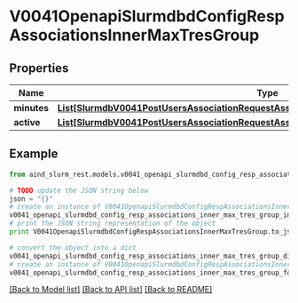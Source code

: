 # V0041OpenapiSlurmdbdConfigRespAssociationsInnerMaxTresGroup


## Properties

Name | Type | Description | Notes
------------ | ------------- | ------------- | -------------
**minutes** | [**List[SlurmdbV0041PostUsersAssociationRequestAssociationConditionAssociationGrptresInner]**](SlurmdbV0041PostUsersAssociationRequestAssociationConditionAssociationGrptresInner.md) | GrpTRESMins | [optional] 
**active** | [**List[SlurmdbV0041PostUsersAssociationRequestAssociationConditionAssociationGrptresInner]**](SlurmdbV0041PostUsersAssociationRequestAssociationConditionAssociationGrptresInner.md) | GrpTRESRunMins | [optional] 

## Example

```python
from aind_slurm_rest.models.v0041_openapi_slurmdbd_config_resp_associations_inner_max_tres_group import V0041OpenapiSlurmdbdConfigRespAssociationsInnerMaxTresGroup

# TODO update the JSON string below
json = "{}"
# create an instance of V0041OpenapiSlurmdbdConfigRespAssociationsInnerMaxTresGroup from a JSON string
v0041_openapi_slurmdbd_config_resp_associations_inner_max_tres_group_instance = V0041OpenapiSlurmdbdConfigRespAssociationsInnerMaxTresGroup.from_json(json)
# print the JSON string representation of the object
print V0041OpenapiSlurmdbdConfigRespAssociationsInnerMaxTresGroup.to_json()

# convert the object into a dict
v0041_openapi_slurmdbd_config_resp_associations_inner_max_tres_group_dict = v0041_openapi_slurmdbd_config_resp_associations_inner_max_tres_group_instance.to_dict()
# create an instance of V0041OpenapiSlurmdbdConfigRespAssociationsInnerMaxTresGroup from a dict
v0041_openapi_slurmdbd_config_resp_associations_inner_max_tres_group_form_dict = v0041_openapi_slurmdbd_config_resp_associations_inner_max_tres_group.from_dict(v0041_openapi_slurmdbd_config_resp_associations_inner_max_tres_group_dict)
```
[[Back to Model list]](../README.md#documentation-for-models) [[Back to API list]](../README.md#documentation-for-api-endpoints) [[Back to README]](../README.md)


